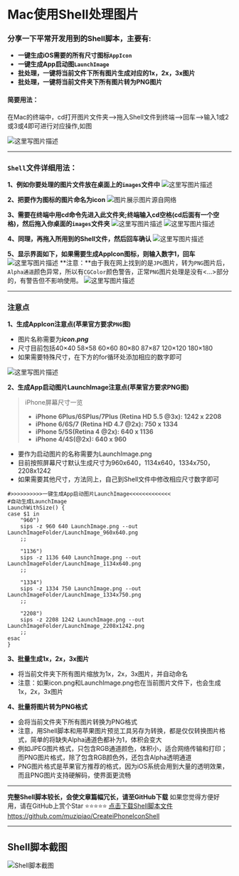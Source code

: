# Mac使用Shell处理图片

### **分享一下平常开发用到的Shell脚本，主要有:**
- **一键生成iOS需要的所有尺寸图标`AppIcon`**
- **一键生成App启动图`LaunchImage`**
- **批处理，一键将当前文件下所有图片生成对应的1x，2x，3x图片**
- **批处理，一键将当前文件夹下所有图片转为PNG图片**


#### **简要用法**：
 在Mac的终端中，cd打开图片文件夹—>拖入Shell文件到终端—>回车-->输入1或2或3或4即可进行对应操作,如图

![这里写图片描述](https://raw.githubusercontent.com/muzipiao/GitHubImages/master/CreateiPhoneIconShellBlogImages/1.png)

----------


### `Shell`文件详细用法：
**1、例如你要处理的图片文件放在桌面上的`images`文件中**
![这里写图片描述](https://raw.githubusercontent.com/muzipiao/GitHubImages/master/CreateiPhoneIconShellBlogImages/2.png)

**2、把要作为图标的图片命名为icon**
![图片展示图片源自网络](https://raw.githubusercontent.com/muzipiao/GitHubImages/master/CreateiPhoneIconShellBlogImages/3.png)

**3、需要在终端中用cd命令先进入此文件夹;终端输入cd空格(cd后面有一个空格)，然后拖入你桌面的`images`文件夹**
![这里写图片描述](https://raw.githubusercontent.com/muzipiao/GitHubImages/master/CreateiPhoneIconShellBlogImages/4.png)
![这里写图片描述](https://raw.githubusercontent.com/muzipiao/GitHubImages/master/CreateiPhoneIconShellBlogImages/5.png)

**4、同理，再拖入所用到的Shell文件，然后回车确认**
![这里写图片描述](https://raw.githubusercontent.com/muzipiao/GitHubImages/master/CreateiPhoneIconShellBlogImages/6.png)

**5、显示界面如下，如果需要生成AppIcon图标，则输入数字1，回车**
![这里写图片描述](https://raw.githubusercontent.com/muzipiao/GitHubImages/master/CreateiPhoneIconShellBlogImages/7.png)
**注意：**由于我在网上找到的是`JPG`图片，转为`PNG`图片后，`Alpha通道`颜色异常，所以有`CGColor`颜色警告，正常`PNG`图片处理是没有<...>部分的，有警告但不影响使用。
![这里写图片描述](https://raw.githubusercontent.com/muzipiao/GitHubImages/master/CreateiPhoneIconShellBlogImages/8.png)


----------


### 注意点
**1、生成AppIcon注意点(苹果官方要求`PNG`图)**

 - 图片名称需要为***icon.png***
 - 尺寸目前包括40×40 58×58 60×60 80×80 87×87 120×120 180×180
 - 如果需要特殊尺寸，在下方的for循环处添加相应的数字即可
 
 ![这里写图片描述](https://raw.githubusercontent.com/muzipiao/GitHubImages/master/CreateiPhoneIconShellBlogImages/9.png)
 
**2、生成App启动图片LaunchImage注意点(苹果官方要求PNG图)**
>  iPhone屏幕尺寸一览
>  - **iPhone 6Plus/6SPlus/7Plus (Retina HD 5.5 @3x): 1242 x 2208**
>  - **iPhone 6/6S/7 (Retina HD 4.7 @2x): 750 x 1334**
>  - **iPhone 5/5S(Retina 4 @2x): 640 x 1136**
>  - **iPhone 4/4S(@2x): 640 x 960**
 
 - 要作为启动图片的名称需要为LaunchImage.png
 - 目前按照屏幕尺寸默认生成尺寸为960x640，1134x640，1334x750，2208x1242
 - 如果需要其他尺寸，方法同上，自己到Shell文件中修改相应尺寸数字即可

```Shell
#>>>>>>>>>>一键生成App启动图片LaunchImage<<<<<<<<<<<<<
#自动生成LaunchImage
LaunchWithSize() {
case $1 in
    "960")
    sips -z 960 640 LaunchImage.png --out LaunchImageFolder/LaunchImage_960x640.png
    ;;

    "1136")
    sips -z 1136 640 LaunchImage.png --out LaunchImageFolder/LaunchImage_1134x640.png
    ;;

    "1334")
    sips -z 1334 750 LaunchImage.png --out LaunchImageFolder/LaunchImage_1334x750.png
    ;;

    "2208")
    sips -z 2208 1242 LaunchImage.png --out LaunchImageFolder/LaunchImage_2208x1242.png
    ;;
esac
}

```

**3、批量生成1x，2x，3x图片**

 - 将当前文件夹下所有图片缩放为1x，2x，3x图片，并自动命名
 - 注意：如果icon.png和LaunchImage.png也在当前图片文件下，也会生成1x，2x，3x图片

**4、批量将图片转为PNG格式**

 - 会将当前文件夹下所有图片转换为PNG格式
 - 注意，用Shell脚本和用苹果图片预览工具另存为转换，都是仅仅转换图片格式，简单的将缺失Alpha通道色都补为1，体积会变大
 - 例如JPEG图片格式，只包含RGB通道颜色，体积小，适合网络传输和打印；而PNG图片格式，除了包含RGB颜色外，还包含Alpha透明通道
 - PNG图片格式是苹果官方推荐的格式，因为iOS系统会用到大量的透明效果，而且PNG图片支持硬解码，使界面更流畅


----------
**完整Shell脚本较长，会使文章篇幅冗长，请至GitHub下载**
如果您觉得方便好用，请在GitHub上赏个Star ⭐️⭐️⭐️⭐️⭐️
[点击下载Shell脚本文件](https://github.com/muzipiao/CreateiPhoneIconShell)
https://github.com/muzipiao/CreateiPhoneIconShell


----------

## Shell脚本截图
![Shell脚本截图](https://raw.githubusercontent.com/muzipiao/GitHubImages/master/CreateiPhoneIconShellBlogImages/10.png)
